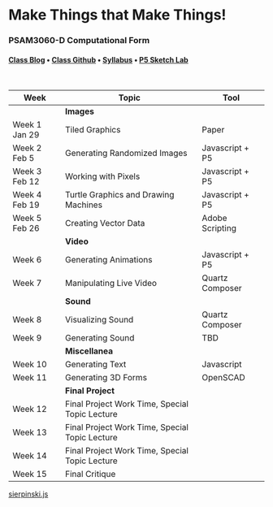 <div id="canvas-holder"></div>

# Make Things that Make Things!
### PSAM3060-D Computational Form


#### [Class Blog](http://compform.tumblr.com) • [Class Github](https://github.com/PSAM3060-D-S16) • [Syllabus](syllabus.html) • [P5 Sketch Lab](./p5_lab.html) <!-- • [Resources](./resources.html)  -->


<br />

<link rel="stylesheet" type="text/css" href="index.css">

<script type="text/javascript" src="javascript/p5.min.js"></script>
<script type="text/javascript" src="sierpinski.js"></script>



| Week | Topic | Tool
| --- | --- | ---
| | **Images** |
| Week 1 Jan 29 | Tiled Graphics | Paper | [class notes](week_1)
| Week 2 Feb 5 | Generating Randomized Images | Javascript + P5 | [class notes](week_2)
| Week 3 Feb 12 | Working with Pixels | Javascript + P5 | [class notes](week_3)
| Week 4 Feb 19 | Turtle Graphics and Drawing Machines | Javascript + P5 | [class notes](week_4)
| Week 5 Feb 26 | Creating Vector Data | Adobe Scripting | [class notes](#)
| | **Video** |
| Week 6 | Generating Animations | Javascript + P5 | [class notes](#)
| Week 7 | Manipulating Live Video | Quartz Composer | [class notes](#)
| | **Sound** |
| Week 8 | Visualizing Sound | Quartz Composer | [class notes](#)
| Week 9 | Generating Sound | TBD | [class notes](#)
| | **Miscellanea** |
| Week 10 | Generating Text | Javascript | [class notes](#)
| Week 11 | Generating 3D Forms | OpenSCAD | [class notes](#)
| | **Final Project** |
| Week 12 | Final Project Work Time, Special Topic Lecture
| Week 13 | Final Project Work Time, Special Topic Lecture
| Week 14 | Final Project Work Time, Special Topic Lecture
| Week 15 | Final Critique | 




<a href="sierpinski.js" class="p5_example show-titled-lab-link hidden">sierpinski.js</a>



